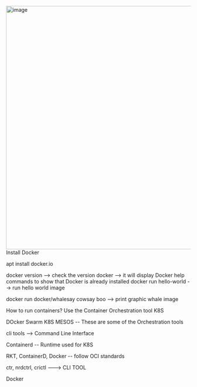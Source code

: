 <img width="1358" height="662" alt="image" src="https://github.com/user-attachments/assets/8ad4e619-f424-46c8-9b59-92cc608cdbf5" />Install Docker

apt install docker.io

docker version --> check the version
docker --> it will display Docker help commands to show that Docker is already installed
docker run hello-world --> run hello world image

docker run docker/whalesay cowsay boo  --> print graphic whale image

How to run containers? Use the Container Orchestration tool K8S

DOcker Swarm
K8S
MESOS -- These are some of the Orchestration tools

cli tools --> Command Line Interface

Containerd -- Runtime used for K8S 

RKT, ContainerD, Docker -- follow OCI standards 

ctr, nrdctrl, crictl ---> CLI TOOL

Docker


